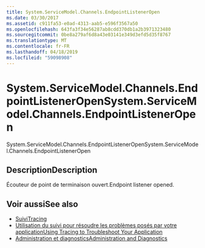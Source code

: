 ```yaml
---
title: System.ServiceModel.Channels.EndpointListenerOpen
ms.date: 03/30/2017
ms.assetid: c911fa53-e0ad-4313-aab5-e596f3567a50
ms.openlocfilehash: 643fa3f34e56287ab8cdd370db1a2b3971323480
ms.sourcegitcommit: 0be8a279af6d8a43e03141e349d3efd5d35f8767
ms.translationtype: MT
ms.contentlocale: fr-FR
ms.lasthandoff: 04/18/2019
ms.locfileid: "59098908"
---
```

# <a name="systemservicemodelchannelsendpointlisteneropen"></a><span data-ttu-id="9ec28-102">System.ServiceModel.Channels.EndpointListenerOpen</span><span class="sxs-lookup"><span data-stu-id="9ec28-102">System.ServiceModel.Channels.EndpointListenerOpen</span></span>
<span data-ttu-id="9ec28-103">System.ServiceModel.Channels.EndpointListenerOpen</span><span class="sxs-lookup"><span data-stu-id="9ec28-103">System.ServiceModel.Channels.EndpointListenerOpen</span></span>  
  
## <a name="description"></a><span data-ttu-id="9ec28-104">Description</span><span class="sxs-lookup"><span data-stu-id="9ec28-104">Description</span></span>  
 <span data-ttu-id="9ec28-105">Écouteur de point de terminaison ouvert.</span><span class="sxs-lookup"><span data-stu-id="9ec28-105">Endpoint listener opened.</span></span>  
  
## <a name="see-also"></a><span data-ttu-id="9ec28-106">Voir aussi</span><span class="sxs-lookup"><span data-stu-id="9ec28-106">See also</span></span>

- [<span data-ttu-id="9ec28-107">Suivi</span><span class="sxs-lookup"><span data-stu-id="9ec28-107">Tracing</span></span>](../../../../../docs/framework/wcf/diagnostics/tracing/index.md)
- [<span data-ttu-id="9ec28-108">Utilisation du suivi pour résoudre les problèmes posés par votre application</span><span class="sxs-lookup"><span data-stu-id="9ec28-108">Using Tracing to Troubleshoot Your Application</span></span>](../../../../../docs/framework/wcf/diagnostics/tracing/using-tracing-to-troubleshoot-your-application.md)
- [<span data-ttu-id="9ec28-109">Administration et diagnostics</span><span class="sxs-lookup"><span data-stu-id="9ec28-109">Administration and Diagnostics</span></span>](../../../../../docs/framework/wcf/diagnostics/index.md)
